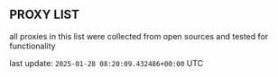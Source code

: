 ## PROXY LIST

all proxies in this list were collected from open sources and tested for functionality

last update: `2025-01-28 08:20:09.432486+00:00` UTC